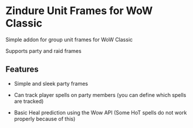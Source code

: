 # Zindure Unit Frames for WoW Classic

Simple addon for group unit frames for WoW Classic

Supports party and raid frames

## Features

- Simple and sleek party frames

- Can track player spells on party members (you can define which spells are tracked)

- Basic Heal prediction using the Wow API (Some HoT spells do not work properly because of this)


